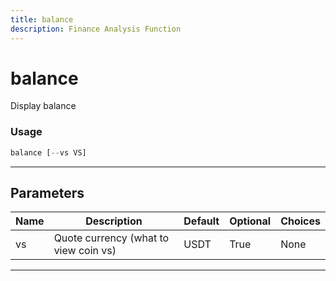 ```yaml
---
title: balance
description: Finance Analysis Function
---
```


# balance

Display balance

### Usage

```python
balance [--vs VS]
```

---

## Parameters

| Name | Description | Default | Optional | Choices |
| ---- | ----------- | ------- | -------- | ------- |
| vs | Quote currency (what to view coin vs) | USDT | True | None |

---
